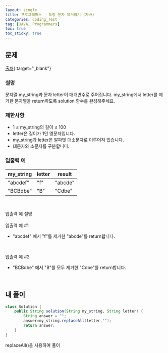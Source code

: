```yaml
---
layout: single
title: 프로그래머스 - 특정 문자 제거하기 (자바)
categories: Coding_Test
tag: [JAVA, Programmers]
toc: true
toc_sticky: true
---
```


## 문제
[출처](https://school.programmers.co.kr/learn/courses/30/lessons/120826?language=java){:target="_blank"}
### 설명
문자열 my_string과 문자 letter이 매개변수로 주어집니다. my_string에서 letter를 제거한 문자열을 return하도록 solution 함수를 완성해주세요.

### 제한사항

 * 1 ≤ my_string의 길이 ≤ 100
 * letter은 길이가 1인 영문자입니다.
 * my_string과 letter은 알파벳 대소문자로 이루어져 있습니다.
 * 대문자와 소문자를 구분합니다.

### 입출력 예

my_string|letter|result
---|---|---
"abcdef"|"f"|"abcde"
"BCBdbe"|"B"|"Cdbe"

<br/>

입출력 예 설명 <br/>
<br/>
입출력 예 #1

 * "abcdef" 에서 "f"를 제거한 "abcde"를 return합니다.
<br/>

입출력 예 #2

 * "BCBdbe" 에서 "B"를 모두 제거한 "Cdbe"를 return합니다.
<br/>

## 내 풀이
```java
class Solution {
    public String solution(String my_string, String letter) {
        String answer = "";
        answer=my_string.replaceAll(letter,"");
        return answer;
    }
}
```
replaceAll()을 사용하여 풀이
